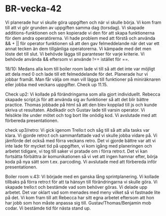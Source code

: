 # BR-vecka-42
Vi planerade hur vi skulle göra uppgiften och när vi skulle börja. Vi kom fram  till att vi gör grunden av uppgiften samma dag (torsdag). Vi skapade additions-funktionen och sen kopierade vi den för att skapa funktionerna för dem andra operatörerna. Vi hade problem med att förstå och använda && + || för operator funktionen så att den gav felmeddelande när det var ett annat tecken än dem tillgänliga operatorerna. Vi kämpade med det men löste det till slut. Vi behövde lägga till paranteser för varje kriterie. Vi behövde använda && eftersom vi använde !== istället för ==. 

18/10: Medans alla kom till boiler room lade vi till så att det inte var möjligt att dela med 0 och lade till ett felmeddelande för det. Planerade hur vi jobbar framåt. Man får välja om man vill lägga till funktioner på miniräknaren eller jobba med veckans uppgifter. Check up 11.15.

Check up2: Vi kollade på förändringarna som alla gjort individuellt. Rebecca skapade script.js för att använda sig av funktioner så att det blir bättre practice. Thomas jobbade på html så att den blev kopplad till js och kunde skriva ut resultaten. Abdikadir och Gustav lade till varsin operator. Vi felsökte lite under mötet och tog bort lite onödig kod. Vi avslutade med att förbereda presentationen. 

check up3/retro: Vi gick igenom Trello:t och såg till så att alla tasks var klara. Vi gjorde retro:t och sammanfattade vad vi skulle jobba vidare på. Vi jämförde det också med förra veckans retro. Det vi gjorde bättre var att vi inte lade för mycket tid på uppgiften, vi kom igång med planeringen och arbetet tidigare, vi tog till saker vi pratade om i förra retro:t. Det vi kan fortsätta förbättra är komunikationen så vi vet att ingen hamnar efter, börja koda på nya sätt som t.ex. parcoding. 
Vi avslutade med att förbereda inför presentationen. 

Boiler room v.43:
Vi började med en ganska lång sprintplanering. Vi kollade tillbaks på förra retro:t för att ta hänsyn till förändringarna vi skulle göra. Vi skapade trello:t och bestämde vad som behöver göras. Vi delade upp arbetet. Det var oklart vad som menades med meny vilket så vi fastnade lite på det. Vi kom fram till att Rebecca har sitt egna arbetet eftersom att hon har jobb som hon måste anpassa sig till. Gustav/Thomas/Benjamin mob codar. 
Vi bestämde tid för nästa stand up.
